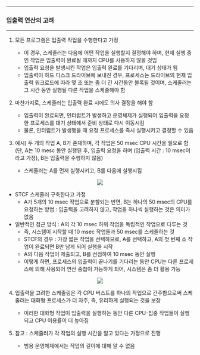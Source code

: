 -----
### 입출력 연산의 고려
-----
1. 모든 프로그램은 입출력 작업을 수행한다고 가정
   - 이 경우, 스케줄러는 다음에 어떤 작업을 실행할지 결정해야 하며, 현재 실행 중인 작업은 입출력이 완료될 때까지 CPU를 사용하지 않을 것임
   - 입출력 요청을 발생시킨 작업은 입출력 완료를 기다리며, 대기 상태가 됨
   - 입출력이 하드 디스크 드라이브에 보내진 경우, 프로세스는 드라이브의 현재 입출력 워크로드에 따라 몇 초 또는 좀 더 긴 시간동안 블록될 것이며, 스케줄러는 그 시간 동안 실행될 다른 작업을 스케줄해야 함

2. 마찬가지로, 스케줄러는 입출력 완료 시에도 의사 결정을 해야 함
   - 입출력이 완료되면, 인터럽트가 발생하고 운영체제가 실행되어 입출력을 요청한 프로세스를 대기 상태에서 준비 상태로 다시 이동시킴
   - 물론, 인터럽트가 발생했을 때 요청 프로세스를 즉시 실행시키고 결정할 수 있음
  
3. 예시) 두 개의 작업 A, B가 존재하며, 각 작업은 50 msec CPU 시간을 필요로 함 (단, A는 10 mesc 동안 실행된 후, 입출력 요청을 하며 (입출력 시간 : 10 msec이라고 가정), B는 입출력을 수행하지 않음)
   - 스케줄러는 A를 먼저 실행시키고, B를 다음에 실행시킴
<div align="center">
<img src="https://github.com/user-attachments/assets/c68001b2-37c1-4569-9cba-1735fec4e81f">
</div>

   - STCF 스케줄러 구축한다고 가정
     + A가 5개의 10 msec 작업으로 분할되는 반면, B는 하나의 50 msec의 CPU를 요청하는 방법 : 입출력을 고려하지 않고, 작업을 하나씩 실행하는 것은 의미가 없음
   - 일반적인 접근 방식 : A의 각 10 msec 하위 작업을 독립적인 작업으로 다루는 것
     + 즉, 시스템이 시작할 때 10 msec 작업들과 50 msec를 스케줄하는 것
     + STCF의 경우 : 가장 짧은 작업을 선택하므로, A를 선택하고, A의 첫 번째 소 작업이 완료되면 B만 남게 되어 실행을 시작
     + A의 다음 작업이 제출되고, B를 선점하여 10 msec 동안 실행
     + 이렇게 하면, 프로세스의 입출력이 끝나기를 기다리는 동안 CPU는 다른 프로세스에 의해 사용되어 연산 중첩이 가능하게 되어, 시스템은 좀 더 활용 가능
<div align="center">
<img src="https://github.com/user-attachments/assets/ecdc17d7-82cc-4d76-b7ad-3f91db0134ad">
</div>

4. 입출력을 고려한 스케줄링은 각 CPU 버스트를 하나의 작업으로 간주함으로써 스케줄러는 대화형 프로세스가 더 자주, 즉, 유리하게 실행되는 것을 보장
   - 이러한 대화형 작업이 입출력을 실행하는 동안 다른 CPU-집중 작업들이 실행되고 CPU 이용률이 더 높아짐

5. 참고 : 스케줄러가 각 작업의 실행 시간을 알고 있다는 가정으로 진행
   - 범용 운영체제에서는 작업의 길이에 대해 알 수 없음
